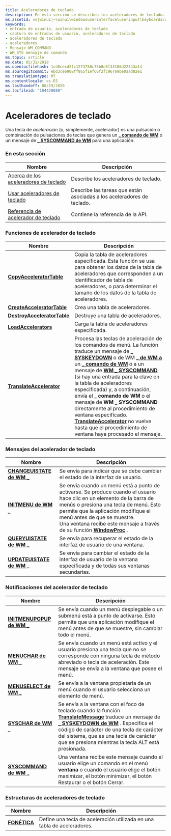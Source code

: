 ```yaml
---
title: Aceleradores de teclado
description: En esta sección se describen los aceleradores de teclado. Una tecla de aceleración es una pulsación o combinación de pulsaciones de teclas que genera un mensaje de comando para una aplicación.
ms.assetid: vs|winui|~\winui\windowsuserinterface\userinput\keyboardaccelerators.htm
keywords:
- entrada de usuario, aceleradores de teclado
- captura de entradas de usuario, aceleradores de teclado
- aceleradores de teclado
- aceleradores
- Mensaje WM_COMMAND
- WM_SYS mensaje de comando
ms.topic: article
ms.date: 05/31/2018
ms.openlocfilehash: 1cd8cecd2fc1273750c75b8e5f33106d22343a14
ms.sourcegitcommit: ebd3ce6908ff865f1ef66f2fc96769be0aad82e1
ms.translationtype: MT
ms.contentlocale: es-ES
ms.lasthandoff: 08/19/2020
ms.locfileid: "104420680"
---
```

# <a name="keyboard-accelerators"></a>Aceleradores de teclado

Una tecla de *aceleración* (o, simplemente, acelerador) es una pulsación o combinación de pulsaciones de teclas que genera un [**\_ comando de WM**](wm-command.md) o un mensaje de [**\_ SYSCOMMAND de WM**](wm-syscommand.md) para una aplicación.

### <a name="in-this-section"></a>En esta sección



| Nombre                                                                 | Descripción                                                                |
|----------------------------------------------------------------------|----------------------------------------------------------------------------|
| [Acerca de los aceleradores de teclado](about-keyboard-accelerators.md)       | Describe los aceleradores de teclado.<br/>                                |
| [Usar aceleradores de teclado](using-keyboard-accelerators.md)       | Describe las tareas que están asociadas a los aceleradores de teclado.<br/> |
| [Referencia de acelerador de teclado](keyboard-accelerator-reference.md) | Contiene la referencia de la API.<br/>                                     |



 

### <a name="keyboard-accelerator-functions"></a>Funciones de acelerador de teclado



| Nombre                                                       | Descripción                                                                                                                                                                                                                                                                                                                                                                                                                                                                                                                                                                                |
|------------------------------------------------------------|--------------------------------------------------------------------------------------------------------------------------------------------------------------------------------------------------------------------------------------------------------------------------------------------------------------------------------------------------------------------------------------------------------------------------------------------------------------------------------------------------------------------------------------------------------------------------------------------|
| [**CopyAcceleratorTable**](/windows/desktop/api/Winuser/nf-winuser-copyacceleratortablea)       | Copia la tabla de aceleradores especificada. Esta función se usa para obtener los datos de la tabla de aceleradores que corresponden a un identificador de tabla de aceleradores, o para determinar el tamaño de los datos de la tabla de aceleradores. <br/>                                                                                                                                                                                                                                                                                                                                                                    |
| [**CreateAcceleratorTable**](/windows/desktop/api/Winuser/nf-winuser-createacceleratortablea)   | Crea una tabla de aceleradores. <br/>                                                                                                                                                                                                                                                                                                                                                                                                                                                                                                                                                  |
| [**DestroyAcceleratorTable**](/windows/desktop/api/Winuser/nf-winuser-destroyacceleratortable) | Destruye una tabla de aceleradores.<br/>                                                                                                                                                                                                                                                                                                                                                                                                                                                                                                                                                  |
| [**LoadAccelerators**](/windows/desktop/api/Winuser/nf-winuser-loadacceleratorsa)               | Carga la tabla de aceleradores especificada. <br/>                                                                                                                                                                                                                                                                                                                                                                                                                                                                                                                                         |
| [**TranslateAccelerator**](/windows/desktop/api/Winuser/nf-winuser-translateacceleratora)       | Procesa las teclas de aceleración de los comandos de menú. La función traduce un mensaje de [**\_ SYSKEYDOWN**](/windows/desktop/inputdev/wm-syskeydown) o de WM [**\_ de WM a**](/windows/desktop/inputdev/wm-keydown) un [**\_ comando de WM**](wm-command.md) o a un mensaje de [**WM \_ SYSCOMMAND**](wm-syscommand.md) (si hay una entrada para la clave en la tabla de aceleradores especificada) y, a continuación, envía el **\_ comando de WM** o el mensaje de **WM \_ SYSCOMMAND** directamente al procedimiento de ventana especificado. [**TranslateAccelerator**](/windows/desktop/api/Winuser/nf-winuser-translateacceleratora) no vuelve hasta que el procedimiento de ventana haya procesado el mensaje. <br/> |



 

### <a name="keyboard-accelerator-messages"></a>Mensajes del acelerador de teclado



| Nombre                                          | Descripción                                                                                                                                                                                                                                                                                                       |
|-----------------------------------------------|-------------------------------------------------------------------------------------------------------------------------------------------------------------------------------------------------------------------------------------------------------------------------------------------------------------------|
| [**CHANGEUISTATE de WM \_**](wm-changeuistate.md) | Se envía para indicar que se debe cambiar el estado de la interfaz de usuario.<br/>                                                                                                                                                                                                                                                  |
| [**INITMENU de WM \_**](wm-initmenu.md)           | Se envía cuando un menú está a punto de activarse. Se produce cuando el usuario hace clic en un elemento de la barra de menús o presiona una tecla de menú. Esto permite que la aplicación modifique el menú antes de que se muestre. <br/> Una ventana recibe este mensaje a través de su función [**WindowProc**](/previous-versions/windows/desktop/legacy/ms633573(v=vs.85)) . <br/> |
| [**QUERYUISTATE de WM \_**](wm-queryuistate.md)   | Se envía para recuperar el estado de la interfaz de usuario de una ventana.<br/>                                                                                                                                                                                                                                                            |
| [**UPDATEUISTATE de WM \_**](wm-updateuistate.md) | Se envía para cambiar el estado de la interfaz de usuario de la ventana especificada y de todas sus ventanas secundarias.<br/>                                                                                                                                                                                                                        |



 

### <a name="keyboard-accelerator-notifications"></a>Notificaciones del acelerador de teclado



| Nombre                                          | Descripción                                                                                                                                                                                                                                                                                                                       |
|-----------------------------------------------|-----------------------------------------------------------------------------------------------------------------------------------------------------------------------------------------------------------------------------------------------------------------------------------------------------------------------------------|
| [**INITMENUPOPUP de WM \_**](wm-initmenupopup.md) | Se envía cuando un menú desplegable o un submenú está a punto de activarse. Esto permite que una aplicación modifique el menú antes de que se muestre, sin cambiar todo el menú. <br/>                                                                                                                                              |
| [**MENUCHAR de WM \_**](wm-menuchar.md)           | Se envía cuando un menú está activo y el usuario presiona una tecla que no se corresponde con ninguna tecla de método abreviado o tecla de aceleración. Este mensaje se envía a la ventana que posee el menú. <br/>                                                                                                                                             |
| [**MENUSELECT de WM \_**](wm-menuselect.md)       | Se envía a la ventana propietaria de un menú cuando el usuario selecciona un elemento de menú. <br/>                                                                                                                                                                                                                                                      |
| [**SYSCHAR de WM \_**](wm-syschar.md)             | Se envía a la ventana con el foco de teclado cuando la función [**TranslateMessage**](/windows/desktop/api/winuser/nf-winuser-translatemessage) traduce un mensaje de [**\_ SYSKEYDOWN de WM**](/windows/desktop/inputdev/wm-syskeydown) . Especifica el código de carácter de una tecla de carácter del sistema, que es una tecla de carácter que se presiona mientras la tecla ALT está presionada. <br/> |
| [**SYSCOMMAND de WM \_**](wm-syscommand.md)       | Una ventana recibe este mensaje cuando el usuario elige un comando en el menú **ventana** o cuando el usuario elige el botón maximizar, el botón minimizar, el botón Restaurar o el botón Cerrar.<br/>                                                                                                                                |



 

### <a name="keyboard-accelerator-structures"></a>Estructuras de aceleradores de teclado



| Nombre                   | Descripción                                                          |
|------------------------|----------------------------------------------------------------------|
| [**FONÉTICA**](/windows/win32/api/winuser/ns-winuser-accel) | Define una tecla de aceleración utilizada en una tabla de aceleradores. <br/> |



 

 

